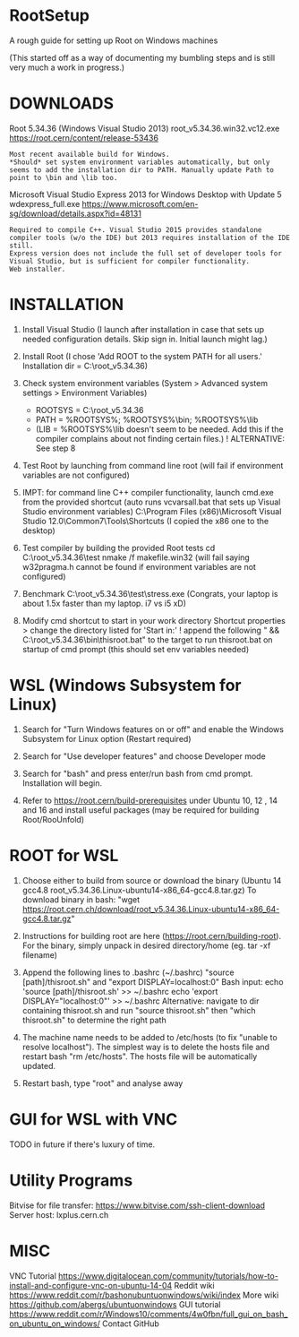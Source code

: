 # RootSetup
A rough guide for setting up Root on Windows machines

(This started off as a way of documenting my bumbling steps and is still very much a work in progress.)


DOWNLOADS
=========
Root 5.34.36 (Windows Visual Studio 2013)
	root_v5.34.36.win32.vc12.exe
	https://root.cern/content/release-53436

	Most recent available build for Windows.
	*Should* set system environment variables automatically, but only seems to add the installation dir to PATH. Manually update Path to point to \bin and \lib too.

Microsoft Visual Studio Express 2013 for Windows Desktop with Update 5
	wdexpress_full.exe
	https://www.microsoft.com/en-sg/download/details.aspx?id=48131

	Required to compile C++. Visual Studio 2015 provides standalone compiler tools (w/o the IDE) but 2013 requires installation of the IDE still.
	Express version does not include the full set of developer tools for Visual Studio, but is sufficient for compiler functionality.
	Web installer.


INSTALLATION
============
1. Install Visual Studio
	(I launch after installation in case that sets up needed configuration details. Skip sign in. Initial launch might lag.)

2. Install Root
	(I chose 'Add ROOT to the system PATH for all users.' Installation dir = C:\root_v5.34.36)

3. Check system environment variables (System > Advanced system settings > Environment Variables)
	- ROOTSYS = C:\root_v5.34.36
	- PATH = %ROOTSYS%; %ROOTSYS%\bin; %ROOTSYS%\lib
	- (LIB = %ROOTSYS%\lib doesn't seem to be needed. Add this if the compiler complains about not finding certain files.)
	! ALTERNATIVE: See step 8

4. Test Root by launching from command line
	root (will fail if environment variables are not configured)

5. IMPT: for command line C++ compiler functionality, launch cmd.exe from the provided shortcut (auto runs vcvarsall.bat that sets up Visual Studio environment variables)
	C:\Program Files (x86)\Microsoft Visual Studio 12.0\Common7\Tools\Shortcuts
	(I copied the x86 one to the desktop)

6. Test compiler by building the provided Root tests
	cd C:\root_v5.34.36\test
	nmake /f makefile.win32 (will fail saying w32pragma.h cannot be found if environment variables are not configured)

7. Benchmark
	C:\root_v5.34.36\test\stress.exe
	(Congrats, your laptop is about 1.5x faster than my laptop. i7 vs i5 xD)

8. Modify cmd shortcut to start in your work directory
	Shortcut properties > change the directory listed for 'Start in:'
	! append the following " && C:\root_v5.34.36\bin\thisroot.bat" to the target to run thisroot.bat on startup of cmd prompt (this should set env variables needed)


WSL (Windows Subsystem for Linux)
=================================
1. Search for "Turn Windows features on or off" and enable the Windows Subsystem for Linux option (Restart required)

2. Search for "Use developer features" and choose Developer mode

3. Search for "bash" and press enter/run bash from cmd prompt. Installation will begin.

4. Refer to https://root.cern/build-prerequisites under Ubuntu 10, 12 , 14 and 16 and install useful packages (may be required for building Root/RooUnfold)


ROOT for WSL
============
1. Choose either to build from source or download the binary (Ubuntu 14 gcc4.8	root_v5.34.36.Linux-ubuntu14-x86_64-gcc4.8.tar.gz)
	To download binary in bash: "wget https://root.cern.ch/download/root_v5.34.36.Linux-ubuntu14-x86_64-gcc4.8.tar.gz"

2. Instructions for building root are here (https://root.cern/building-root). For the binary, simply unpack in desired directory/home (eg. tar -xf filename)

3. Append the following lines to .bashrc (~/.bashrc) "source [path]/thisroot.sh" and "export DISPLAY=localhost:0"
	Bash input: 	echo 'source [path]/thisroot.sh' >> ~/.bashrc
			echo 'export DISPLAY="localhost:0"' >> ~/.bashrc
	Alternative: navigate to dir containing thisroot.sh and run "source thisroot.sh" then "which thisroot.sh" to determine the right path

4. The machine name needs to be added to /etc/hosts (to fix "unable to resolve localhost").
	The simplest way is to delete the hosts file and restart bash "rm /etc/hosts". The hosts file will be automatically updated.

5. Restart bash, type "root" and analyse away



GUI for WSL with VNC
====================
TODO in future if there's luxury of time.


Utility Programs
================
Bitvise for file transfer: https://www.bitvise.com/ssh-client-download
	Server host: lxplus.cern.ch


MISC
====
VNC Tutorial	https://www.digitalocean.com/community/tutorials/how-to-install-and-configure-vnc-on-ubuntu-14-04
Reddit wiki	https://www.reddit.com/r/bashonubuntuonwindows/wiki/index
More wiki	https://github.com/abergs/ubuntuonwindows 
GUI tutorial	https://www.reddit.com/r/Windows10/comments/4w0fbn/full_gui_on_bash_on_ubuntu_on_windows/
Contact GitHub 
